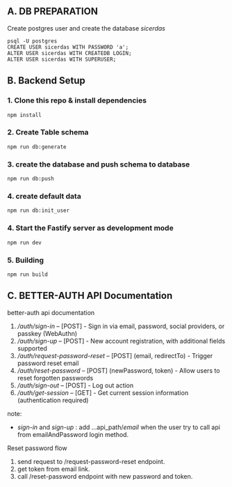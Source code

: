 ## A. DB PREPARATION
Create postgres user and create the database *sicerdas*
```
psql -U postgres
CREATE USER sicerdas WITH PASSWORD 'a';
ALTER USER sicerdas WITH CREATEDB LOGIN;
ALTER USER sicerdas WITH SUPERUSER;
```

## B. Backend Setup
### 1. Clone this repo & install dependencies
`npm install`

### 2. Create Table schema
`npm run db:generate`

### 3. create the database and push schema to database
`npm run db:push`

### 4. create default data
```
npm run db:init_user
```

### 4. Start the Fastify server as development mode
```
npm run dev
```

### 5. Building
```
npm run build
```

## C. BETTER-AUTH API Documentation
better-auth api documentation
1. */auth/sign-in* – [POST] - Sign in via email, password, social providers, or passkey (WebAuthn)
2. */auth/sign-up* – [POST] - New account registration, with additional fields supported
3. */auth/request-password-reset* – [POST] (email, redirectTo) - Trigger password reset email
4. */auth/reset-password* – [POST] (newPassword, token) - Allow users to reset forgotten passwords
5. */auth/sign-out* – [POST] - Log out action
6. */auth/get-session* – [GET] - Get current session information (authentication required)

note:
- *sign-in* and *sign-up* : add ...api_path/*email* when the user try to call api from emailAndPassword login method.

Reset password flow
1. send request to /request-password-reset endpoint.
2. get token from email link.
3. call /reset-password endpoint with new password and token.

